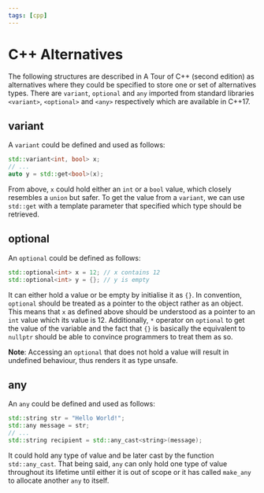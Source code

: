 ```yaml
---
tags: [cpp]
---
```


# C++ Alternatives

The following structures are described in A Tour of C++ (second edition) as
alternatives where they could be specified to store one or set of alternatives
types. There are `variant`, `optional` and `any` imported from standard
libraries `<variant>`, `<optional>` and `<any>` respectively which are available
in C++17.

## variant

A `variant` could be defined and used as follows:

```cpp
std::variant<int, bool> x;
// ...
auto y = std::get<bool>(x);
```

From above, `x` could hold either an `int` or a `bool` value, which closely
resembles a `union` but safer. To get the value from a `variant`, we can use
`std::get` with a template parameter that specified which type should be
retrieved.

## optional

An `optional` could be defined as follows:

```cpp
std::optional<int> x = 12; // x contains 12
std::optional<int> y = {}; // y is empty
```

It can either hold a value or be empty by initialise it as `{}`. In convention,
`optional` should be treated as a pointer to the object rather as an object.
This means that `x` as defined above should be understood as a pointer to an
`int` value which its value is 12. Additionally, `*` operator on `optional` to
get the value of the variable and the fact that `{}` is basically the equivalent
to `nullptr` should be able to convince programmers to treat them as so.

**Note**: Accessing an `optional` that does not hold a value will result in
undefined behaviour, thus renders it as type unsafe.

## any

An `any` could be defined and used as follows:

```cpp
std::string str = "Hello World!";
std::any message = str;
// ...
std::string recipient = std::any_cast<string>(message);
```

It could hold any type of value and be later cast by the function
`std::any_cast`. That being said, `any` can only hold one type of value
throughout its lifetime until either it is out of scope or it has called
`make_any` to allocate another `any` to itself.
